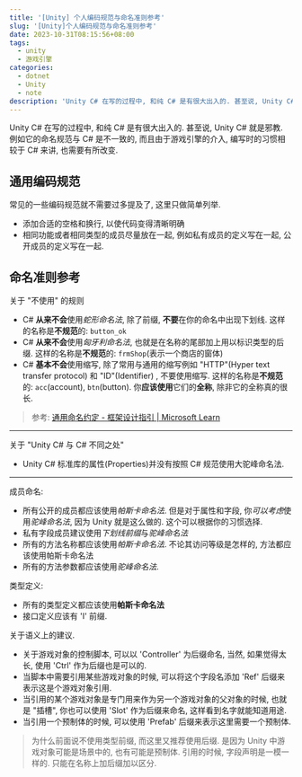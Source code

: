 ```yaml
---
title: '[Unity] 个人编码规范与命名准则参考'
slug: '[Unity]个人编码规范与命名准则参考'
date: 2023-10-31T08:15:56+08:00
tags:
  - unity
  - 游戏引擎
categories:
  - dotnet
  - Unity
  - note
description: 'Unity C# 在写的过程中, 和纯 C# 是有很大出入的. 甚至说, Unity C# 就是邪教. 例如它的命名规范与 C# 是不一致的, 而且由于游戏引擎的介入, 编写时的习惯相较于 C# 来讲, 也需要有所改变.'
---
```


Unity C# 在写的过程中, 和纯 C# 是有很大出入的. 甚至说, Unity C# 就是邪教. 例如它的命名规范与 C# 是不一致的, 而且由于游戏引擎的介入, 编写时的习惯相较于 C# 来讲, 也需要有所改变.


## 通用编码规范


常见的一些编码规范就不需要过多提及了, 这里只做简单列举.


- 添加合适的空格和换行, 以使代码变得清晰明确
- 相同功能或者相同类型的成员尽量放在一起, 例如私有成员的定义写在一起, 公开成员的定义写在一起.



## 命名准则参考


关于 "不使用" 的规则


- C# **从来不会**使用*蛇形命名法*, 除了前缀, **不要**在你的命名中出现下划线. 这样的名称是**不规范**的: `button_ok`
- C# **从来不会**使用*匈牙利命名法*, 也就是在名称的尾部加上用以标识类型的后缀. 这样的名称是**不规范**的: `frmShop`(表示一个商店的窗体)
- C# **基本不会**使用缩写, 除了常用与通用的缩写例如 "HTTP"(Hyper text transfer protocol) 和 "ID"(Identifier) , 不要使用缩写. 这样的名称是**不规范**的: `acc`(account), `btn`(button). 你**应该使用**它们的**全称**, 除非它的全称真的很长.


> 参考: [通用命名约定 - 框架设计指引 | Microsoft Learn](https://learn.microsoft.com/zh-cn/dotnet/standard/design-guidelines/general-naming-conventions)


---


关于 "Unity C# 与 C# 不同之处"


- Unity C# 标准库的属性(Properties)并没有按照 C# 规范使用大驼峰命名法.



---


成员命名:


- 所有公开的成员都应该使用*帕斯卡命名法*.
  但是对于属性和字段, 你*可以考虑*使用*驼峰命名法*, 因为 Unity 就是这么做的. 这个可以根据你的习惯选择.
- 私有字段成员建议使用*下划线前缀*与*驼峰命名法*
- 所有的方法名称都应该使用*帕斯卡命名法*.
  不论其访问等级是怎样的, 方法都应该使用帕斯卡命名法
- 所有的方法参数都应该使用*驼峰命名法*.


类型定义:


- 所有的类型定义都应该使用**帕斯卡命名法**
- 接口定义应该有 'I' 前缀.


关于语义上的建议.


- 关于游戏对象的控制脚本, 可以以 'Controller' 为后缀命名, 当然, 如果觉得太长, 使用 'Ctrl' 作为后缀也是可以的.
- 当脚本中需要引用某些游戏对象的时候, 可以将这个字段名添加 'Ref' 后缀来表示这是个游戏对象引用.
- 当引用的某个游戏对象是专门用来作为另一个游戏对象的父对象的时候, 也就是 "插槽", 你也可以使用 'Slot' 作为后缀来命名, 这样看到名字就能知道用途.
- 当引用一个预制体的时候, 可以使用 'Prefab' 后缀来表示这里需要一个预制体.


> 为什么前面说不使用类型前缀, 而这里又推荐使用后缀. 是因为 Unity 中游戏对象可能是场景中的, 也有可能是预制体. 引用的时候, 字段声明是一模一样的. 只能在名称上加后缀加以区分.
